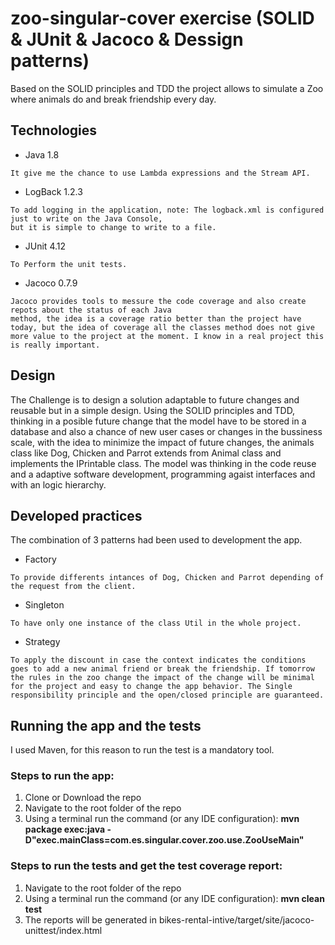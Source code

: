 # zoo-singular-cover exercise (SOLID & JUnit & Jacoco & Dessign patterns)

Based on the SOLID principles and TDD the project allows to simulate a Zoo where animals do and break friendship every day.

## Technologies

* Java 1.8

```
It give me the chance to use Lambda expressions and the Stream API.
```

* LogBack 1.2.3

```
To add logging in the application, note: The logback.xml is configured just to write on the Java Console, 
but it is simple to change to write to a file.
```

* JUnit 4.12

```
To Perform the unit tests.
```

* Jacoco 0.7.9

```
Jacoco provides tools to messure the code coverage and also create repots about the status of each Java
method, the idea is a coverage ratio better than the project have today, but the idea of coverage all the classes method does not give more value to the project at the moment. I know in a real project this is really important.
```


## Design

The Challenge is to design a solution adaptable to future changes and reusable but in a simple design. Using the SOLID principles and TDD, thinking in a posible future change that the model have to be stored in a database and also a chance of new user cases or changes in the bussiness scale, with the idea to minimize the impact of future changes, the animals class like Dog, Chicken and Parrot extends from Animal class and implements the IPrintable class. The model was thinking in the code reuse and a adaptive software development, programming agaist interfaces and with an logic hierarchy.

## Developed practices

The combination of 3 patterns had been used to development the app.

* Factory 
```
To provide differents intances of Dog, Chicken and Parrot depending of the request from the client.
```

* Singleton
```
To have only one instance of the class Util in the whole project.
```

* Strategy

```
To apply the discount in case the context indicates the conditions goes to add a new animal friend or break the friendship. If tomorrow the rules in the zoo change the impact of the change will be minimal for the project and easy to change the app behavior. The Single 
responsibility principle and the open/closed principle are guaranteed.
```


## Running the app and the tests

I used Maven, for this reason to run the test is a mandatory tool.

### Steps to run the app:

1. Clone or Download the repo
2. Navigate to the root folder of the repo
3. Using a terminal run the command (or any IDE configuration): **mvn package exec:java -D"exec.mainClass=com.es.singular.cover.zoo.use.ZooUseMain"**
 
### Steps to run the tests and get the test coverage report:

1. Navigate to the root folder of the repo
2. Using a terminal run the command (or any IDE configuration): **mvn clean test**
3. The reports will be generated in bikes-rental-intive/target/site/jacoco-unittest/index.html
